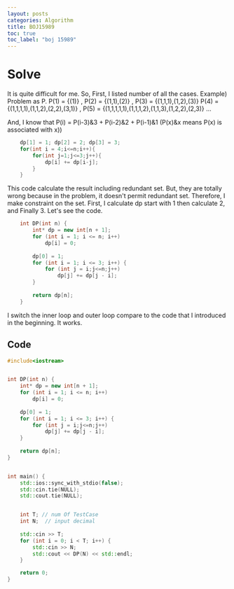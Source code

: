 ```yaml
---
layout: posts
categories: Algorithm
title: BOJ15989
toc: true
toc_label: "boj 15989"
---
```


# Solve
It is quite difficult for me. So, First, I listed number of all the cases.
Example) Problem as P. P(1) = {(1)} , P(2) = {(1,1),(2)} , P(3) = {(1,1,1),(1,2),(3)}
P(4) = {(1,1,1,1),(1,1,2),(2,2),(3,1)} , P(5) = {(1,1,1,1,1),(1,1,1,2),(1,1,3),(1,2,2),(2,3)} ...

And, I know that P(i) = P(i-3)&3 + P(i-2)&2 + P(i-1)&1      (P(x)&x means P(x) is associated with x))
```c++
    dp[1] = 1; dp[2] = 2; dp[3] = 3;
    for(int i = 4;i<=n;i++){
        for(int j=1;j<=3;j++){
            dp[i] += dp[i-j];
        }
    }
```
This code calculate the result including redundant set.
But, they are totally wrong because in the problem, it doesn't permit redundant set.
Therefore, I make constraint on the set. First, I calculate dp start with 1 then calculate 2, and Finally 3.
Let's see the code.
```c++
    int DP(int n) {
        int* dp = new int[n + 1];
        for (int i = 1; i <= n; i++)
            dp[i] = 0;
        
        dp[0] = 1;
        for (int i = 1; i <= 3; i++) {
            for (int j = i;j<=n;j++)
                dp[j] += dp[j - i];
        }
        
        return dp[n];
    }
```
I switch the inner loop and outer loop compare to the code that I introduced in the beginning.
It works.

## Code
```c++
#include<iostream>


int DP(int n) {
    int* dp = new int[n + 1];
    for (int i = 1; i <= n; i++)
        dp[i] = 0;
    
    dp[0] = 1;
    for (int i = 1; i <= 3; i++) {
        for (int j = i;j<=n;j++)
            dp[j] += dp[j - i];
    }
    
    return dp[n];
}


int main() {
    std::ios::sync_with_stdio(false);
    std::cin.tie(NULL);
    std::cout.tie(NULL);


    int T; // num Of TestCase
    int N;  // input decimal 
    
    std::cin >> T;
    for (int i = 0; i < T; i++) {
        std::cin >> N;
        std::cout << DP(N) << std::endl;
    }

    return 0;
}

```




